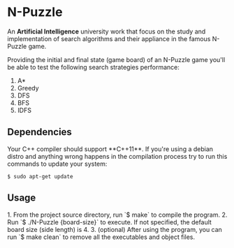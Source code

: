 # N-Puzzle
An **Artificial Intelligence** university work that focus on the study and implementation of search algorithms and their appliance in the famous N-Puzzle game.

Providing the initial and final state (game board) of an N-Puzzle game you'll be able to test the following search strategies performance:
1. A*
2. Greedy
3. DFS
4. BFS
5. IDFS


<h2> Dependencies </h2>
Your C++ compiler should support **C++11**.
If you're using a debian distro and anything wrong happens in the compilation process try to run this commands to update your system:

`$ sudo apt-get update` 


<h2> Usage </h2>
1. From the project source directory, run `$ make` to compile the program.
2. Run `$ ./N-Puzzle {board-size}` to execute. If not specified, the default board size (side length) is 4.
3. (optional) After using the program, you can run `$ make clean` to remove all the executables and object files.
